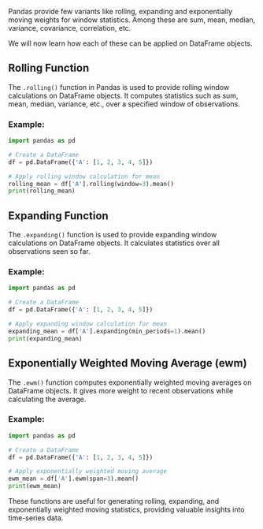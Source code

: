 Pandas provide few variants like rolling, expanding and exponentially moving weights for window statistics. Among these are sum, mean, median, variance, covariance, correlation, etc.

We will now learn how each of these can be applied on DataFrame objects.


## Rolling Function

The `.rolling()` function in Pandas is used to provide rolling window calculations on DataFrame objects. It computes statistics such as sum, mean, median, variance, etc., over a specified window of observations.

### Example:
```python
import pandas as pd

# Create a DataFrame
df = pd.DataFrame({'A': [1, 2, 3, 4, 5]})

# Apply rolling window calculation for mean
rolling_mean = df['A'].rolling(window=3).mean()
print(rolling_mean)
```

## Expanding Function

The `.expanding()` function is used to provide expanding window calculations on DataFrame objects. It calculates statistics over all observations seen so far.

### Example:
```python
import pandas as pd

# Create a DataFrame
df = pd.DataFrame({'A': [1, 2, 3, 4, 5]})

# Apply expanding window calculation for mean
expanding_mean = df['A'].expanding(min_periods=1).mean()
print(expanding_mean)
```

## Exponentially Weighted Moving Average (ewm)

The `.ewm()` function computes exponentially weighted moving averages on DataFrame objects. It gives more weight to recent observations while calculating the average.

### Example:
```python
import pandas as pd

# Create a DataFrame
df = pd.DataFrame({'A': [1, 2, 3, 4, 5]})

# Apply exponentially weighted moving average
ewm_mean = df['A'].ewm(span=3).mean()
print(ewm_mean)
```

These functions are useful for generating rolling, expanding, and exponentially weighted moving statistics, providing valuable insights into time-series data.
